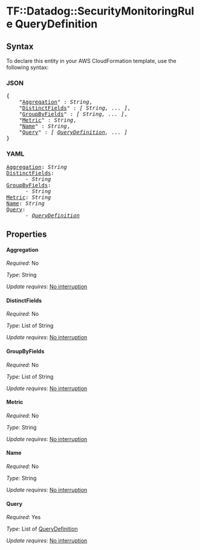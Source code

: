 # TF::Datadog::SecurityMonitoringRule QueryDefinition

## Syntax

To declare this entity in your AWS CloudFormation template, use the following syntax:

### JSON

<pre>
{
    "<a href="#aggregation" title="Aggregation">Aggregation</a>" : <i>String</i>,
    "<a href="#distinctfields" title="DistinctFields">DistinctFields</a>" : <i>[ String, ... ]</i>,
    "<a href="#groupbyfields" title="GroupByFields">GroupByFields</a>" : <i>[ String, ... ]</i>,
    "<a href="#metric" title="Metric">Metric</a>" : <i>String</i>,
    "<a href="#name" title="Name">Name</a>" : <i>String</i>,
    "<a href="#query" title="Query">Query</a>" : <i>[ <a href="querydefinition.md">QueryDefinition</a>, ... ]</i>
}
</pre>

### YAML

<pre>
<a href="#aggregation" title="Aggregation">Aggregation</a>: <i>String</i>
<a href="#distinctfields" title="DistinctFields">DistinctFields</a>: <i>
      - String</i>
<a href="#groupbyfields" title="GroupByFields">GroupByFields</a>: <i>
      - String</i>
<a href="#metric" title="Metric">Metric</a>: <i>String</i>
<a href="#name" title="Name">Name</a>: <i>String</i>
<a href="#query" title="Query">Query</a>: <i>
      - <a href="querydefinition.md">QueryDefinition</a></i>
</pre>

## Properties

#### Aggregation

_Required_: No

_Type_: String

_Update requires_: [No interruption](https://docs.aws.amazon.com/AWSCloudFormation/latest/UserGuide/using-cfn-updating-stacks-update-behaviors.html#update-no-interrupt)

#### DistinctFields

_Required_: No

_Type_: List of String

_Update requires_: [No interruption](https://docs.aws.amazon.com/AWSCloudFormation/latest/UserGuide/using-cfn-updating-stacks-update-behaviors.html#update-no-interrupt)

#### GroupByFields

_Required_: No

_Type_: List of String

_Update requires_: [No interruption](https://docs.aws.amazon.com/AWSCloudFormation/latest/UserGuide/using-cfn-updating-stacks-update-behaviors.html#update-no-interrupt)

#### Metric

_Required_: No

_Type_: String

_Update requires_: [No interruption](https://docs.aws.amazon.com/AWSCloudFormation/latest/UserGuide/using-cfn-updating-stacks-update-behaviors.html#update-no-interrupt)

#### Name

_Required_: No

_Type_: String

_Update requires_: [No interruption](https://docs.aws.amazon.com/AWSCloudFormation/latest/UserGuide/using-cfn-updating-stacks-update-behaviors.html#update-no-interrupt)

#### Query

_Required_: Yes

_Type_: List of <a href="querydefinition.md">QueryDefinition</a>

_Update requires_: [No interruption](https://docs.aws.amazon.com/AWSCloudFormation/latest/UserGuide/using-cfn-updating-stacks-update-behaviors.html#update-no-interrupt)

